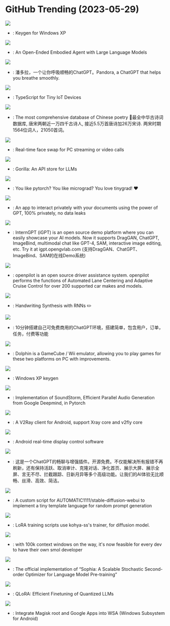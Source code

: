 # GitHub Trending (2023-05-29)

![](https://img.shields.io/badge/C%2B%2B-New%20221-green?style=flat-square&logo=appveyor)
- [](https://github.comundefined): Keygen for Windows XP

![](https://img.shields.io/badge/Python-New%20369-green?style=flat-square&logo=appveyor)
- [](https://github.comundefined): An Open-Ended Embodied Agent with Large Language Models

![](https://img.shields.io/badge/Python-New%20467-green?style=flat-square&logo=appveyor)
- [](https://github.comundefined): 潘多拉，一个让你呼吸顺畅的ChatGPT。Pandora, a ChatGPT that helps you breathe smoothly.

![](https://img.shields.io/badge/TypeScript-New%20255-green?style=flat-square&logo=appveyor)
- [](https://github.comundefined): TypeScript for Tiny IoT Devices

![](https://img.shields.io/badge/JavaScript-New%20258-green?style=flat-square&logo=appveyor)
- [](https://github.comundefined): The most comprehensive database of Chinese poetry 🧶最全中华古诗词数据库, 唐宋两朝近一万四千古诗人, 接近5.5万首唐诗加26万宋诗. 两宋时期1564位词人，21050首词。

![](https://img.shields.io/badge/Python-New%20422-green?style=flat-square&logo=appveyor)
- [](https://github.comundefined): Real-time face swap for PC streaming or video calls

![](https://img.shields.io/badge/Python-New%20520-green?style=flat-square&logo=appveyor)
- [](https://github.comundefined): Gorilla: An API store for LLMs

![](https://img.shields.io/badge/Python-New%20530-green?style=flat-square&logo=appveyor)
- [](https://github.comundefined): You like pytorch? You like micrograd? You love tinygrad! ❤️

![](https://img.shields.io/badge/JavaScript-New%20317-green?style=flat-square&logo=appveyor)
- [](https://github.comundefined): An app to interact privately with your documents using the power of GPT, 100% privately, no data leaks

![](https://img.shields.io/badge/Python-New%20234-green?style=flat-square&logo=appveyor)
- [](https://github.comundefined): InternGPT (iGPT) is an open source demo platform where you can easily showcase your AI models. Now it supports DragGAN, ChatGPT, ImageBind, multimodal chat like GPT-4, SAM, interactive image editing, etc. Try it at igpt.opengvlab.com (支持DragGAN、ChatGPT、ImageBind、SAM的在线Demo系统)

![](https://img.shields.io/badge/Python-New%20251-green?style=flat-square&logo=appveyor)
- [](https://github.comundefined): openpilot is an open source driver assistance system. openpilot performs the functions of Automated Lane Centering and Adaptive Cruise Control for over 200 supported car makes and models.

![](https://img.shields.io/badge/Python-New%20163-green?style=flat-square&logo=appveyor)
- [](https://github.comundefined): Handwriting Synthesis with RNNs ✏️

![](https://img.shields.io/badge/PHP-New%20362-green?style=flat-square&logo=appveyor)
- [](https://github.comundefined): 10分钟搭建自己可免费商用的ChatGPT环境，搭建简单，包含用户，订单，任务，付费等功能

![](https://img.shields.io/badge/C%2B%2B-New%20150-green?style=flat-square&logo=appveyor)
- [](https://github.comundefined): Dolphin is a GameCube / Wii emulator, allowing you to play games for these two platforms on PC with improvements.

![](https://img.shields.io/badge/C%2B%2B-New%20123-green?style=flat-square&logo=appveyor)
- [](https://github.comundefined): Windows XP keygen

![](https://img.shields.io/badge/Python-New%2092-green?style=flat-square&logo=appveyor)
- [](https://github.comundefined): Implementation of SoundStorm, Efficient Parallel Audio Generation from Google Deepmind, in Pytorch

![](https://img.shields.io/badge/Kotlin-New%2027-green?style=flat-square&logo=appveyor)
- [](https://github.comundefined): A V2Ray client for Android, support Xray core and v2fly core

![](https://img.shields.io/badge/Java-New%20197-green?style=flat-square&logo=appveyor)
- [](https://github.comundefined): Android real-time display control software

![](https://img.shields.io/badge/JavaScript-New%20290-green?style=flat-square&logo=appveyor)
- [](https://github.comundefined): 这是一个ChatGPT的畅聊与增强插件。开源免费。不仅能解决所有报错不再刷新，还有保持活跃、取消审计、克隆对话、净化首页、展示大屏、展示全屏、言无不尽、拦截跟踪、日新月异等多个高级功能。让我们的AI体验无比顺畅、丝滑、高效、简洁。

![](https://img.shields.io/badge/Python-New%2015-green?style=flat-square&logo=appveyor)
- [](https://github.comundefined): A custom script for AUTOMATIC1111/stable-diffusion-webui to implement a tiny template language for random prompt generation

![](https://img.shields.io/badge/Python-New%2048-green?style=flat-square&logo=appveyor)
- [](https://github.comundefined): LoRA training scripts use kohya-ss's trainer, for diffusion model.

![](https://img.shields.io/badge/Python-New%20173-green?style=flat-square&logo=appveyor)
- [](https://github.comundefined): with 100k context windows on the way, it's now feasible for every dev to have their own smol developer

![](https://img.shields.io/badge/Python-New%20125-green?style=flat-square&logo=appveyor)
- [](https://github.comundefined): The official implementation of “Sophia: A Scalable Stochastic Second-order Optimizer for Language Model Pre-training”

![](https://img.shields.io/badge/Jupyter%20Notebook-New%20602-green?style=flat-square&logo=appveyor)
- [](https://github.comundefined): QLoRA: Efficient Finetuning of Quantized LLMs

![](https://img.shields.io/badge/Shell-New%2020-green?style=flat-square&logo=appveyor)
- [](https://github.comundefined): Integrate Magisk root and Google Apps into WSA (Windows Subsystem for Android)

